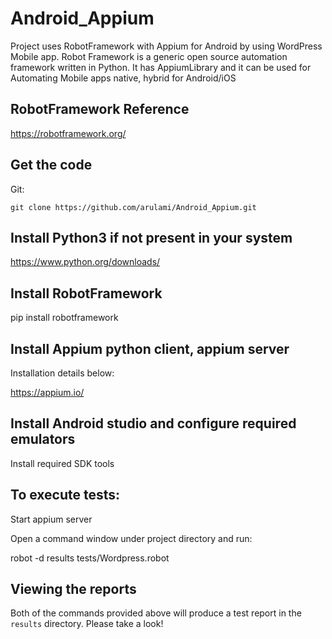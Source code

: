 # Android_Appium

Project uses RobotFramework with Appium for Android by using WordPress Mobile app.
Robot Framework is a generic open source automation framework written in Python.
It has AppiumLibrary and it can be used for Automating Mobile apps native, hybrid for Android/iOS

## RobotFramework Reference

  https://robotframework.org/

## Get the code

Git:

    git clone https://github.com/arulami/Android_Appium.git
    
## Install Python3 if not present in your system

https://www.python.org/downloads/

   
## Install RobotFramework 

pip install robotframework  

## Install Appium python client, appium server 

Installation details below:

https://appium.io/


## Install Android studio and configure required emulators

Install required SDK tools


## To execute tests: 
Start appium server

Open a command window under project directory and run:

   robot -d results tests/Wordpress.robot


## Viewing the reports

Both of the commands provided above will produce a test report in the `results` directory. Please take a look!
